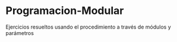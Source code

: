 # Programacion-Modular
Ejercicios resueltos usando el procedimiento a través de módulos y parámetros

